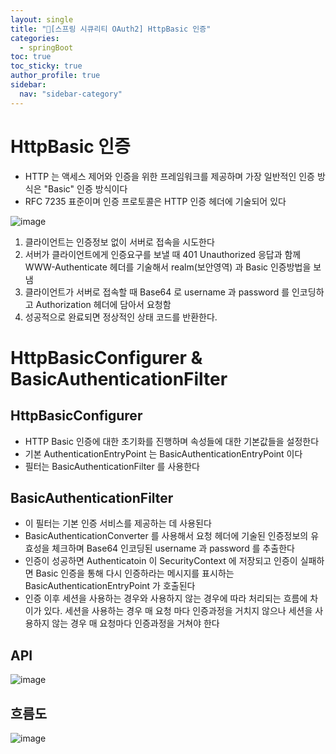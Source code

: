 ```yaml
---
layout: single
title: "🔦[스프링 시큐리티 OAuth2] HttpBasic 인증"
categories:
  - springBoot
toc: true
toc_sticky: true
author_profile: true
sidebar:
  nav: "sidebar-category"
---
```


# HttpBasic 인증

- HTTP 는 액세스 제어와 인증을 위한 프레임워크를 제공하며 가장 일반적인 인증 방식은 "Basic" 인증 방식이다
- RFC 7235 표준이며 인증 프로토콜은 HTTP 인증 헤더에 기술되어 있다

![image](https://github.com/user-attachments/assets/7a9411d6-c4c8-4cad-9153-c0653ee271b4)

1. 클라이언트는 인증정보 없이 서버로 접속을 시도한다
2. 서버가 클라이언트에게 인증요구를 보낼 때 401 Unauthorized 응답과 함께 WWW-Authenticate 헤더를 기술해서 realm(보안영역) 과 Basic 인증방법을 보냄
3. 클라이언트가 서버로 접속할 때 Base64 로 username 과 password 를 인코딩하고 Authorization 헤더에 담아서 요청함
4. 성공적으로 완료되면 정상적인 상태 코드를 반환한다.

# HttpBasicConfigurer & BasicAuthenticationFilter

## HttpBasicConfigurer

- HTTP Basic 인증에 대한 초기화를 진행하며 속성들에 대한 기본값들을 설정한다
- 기본 AuthenticationEntryPoint 는 BasicAuthenticationEntryPoint 이다
- 필터는 BasicAuthenticationFilter 를 사용한다

## BasicAuthenticationFilter

- 이 필터는 기본 인증 서비스를 제공하는 데 사용된다
- BasicAuthenticationConverter 를 사용해서 요청 헤더에 기술된 인증정보의 유효성을 체크하며 Base64 인코딩된 username 과 password 를 추출한다
- 인증이 성공하면 Authenticatoin 이 SecurityContext 에 저장되고 인증이 실패하면 Basic 인증을 통해 다시 인증하라는 메시지를 표시하는 BasicAuthenticationEntryPoint 가 호출된다
- 인증 이후 세션을 사용하는 경우와 사용하지 않는 경우에 따라 처리되는 흐름에 차이가 있다.
  세션을 사용하는 경우 매 요청 마다 인증과정을 거치지 않으나 세션을 사용하지 않는 경우 매 요청마다 인증과정을 거쳐야 한다

## API

![image](https://github.com/user-attachments/assets/cf1ebb98-1b59-41af-9bbb-5c0d66ff2fcc)

## 흐름도

![image](https://github.com/user-attachments/assets/0744bac9-99ae-4e27-a36c-7dc29c8a87e9)
